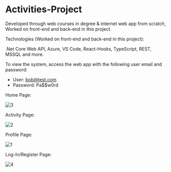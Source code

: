 # Activities-Project

Developed through web courses in degree & internet web app from scratch, Worked on front-end and back-end in this project.

Technologies (Worked on front-end and back-end in this project):

.Net Core Web API, Azure, VS Code, React-Hooks, TypeScript, REST, MSSQL and more.

To view the system, access the web app with the following user email and password:

* User: bob@test.com 
* Password: Pa$$w0rd

Home Page:

![3](https://user-images.githubusercontent.com/55385057/67158427-8701a800-f340-11e9-8d28-aa520120ae20.JPG)

Activity Page:

![2](https://user-images.githubusercontent.com/55385057/67158426-8701a800-f340-11e9-94dc-12465e9453c4.JPG)

Profile Page:

![1](https://user-images.githubusercontent.com/55385057/67158425-8701a800-f340-11e9-9644-af26b5c0edd5.JPG)

Log-In/Register Page:

![4](https://user-images.githubusercontent.com/55385057/67158441-b3b5bf80-f340-11e9-8b5a-a8087c5efef2.JPG)




